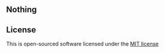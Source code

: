 ## Nothing


## License

This is open-sourced software licensed under the [MIT license](http://opensource.org/licenses/MIT)
